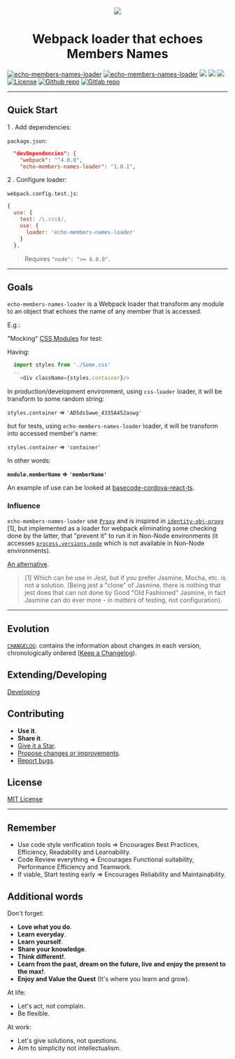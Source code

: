 <p align="center">
  <br/>
  <img src="https://assets.gitlab-static.net/uploads/-/system/project/avatar/18006515/echo-members-names-loader.png" alt=" "/>
</p>

<h1 align="center">Webpack loader that echoes Members Names</h1>

[![echo-members-names-loader](https://badgen.net/badge/homepage/echo-members-names-loader/blue)](https://echo-members-names-loader.github.io/)
[![echo-members-names-loader](https://badgen.net/badge/npm%20pack/echo-members-names-loader/blue)](https://www.npmjs.com/package/echo-members-names-loader)
[![ ](https://badgen.net/npm/v/echo-members-names-loader)](https://www.npmjs.com/package/echo-members-names-loader)
[![ ](https://badgen.net/npm/node/echo-members-names-loader)](https://www.npmjs.com/package/echo-members-names-loader)
![ ](https://gitlab.com/gmullerb/echo-members-names-loader/badges/master/coverage.svg)
[![License](https://img.shields.io/github/license/mashape/apistatus.svg)](LICENSE.txt)
[![Github repo](https://badgen.net/badge/icon/github?icon=github&label)](https://github.com/gmullerb/echo-members-names-loader)
[![Gitlab repo](https://badgen.net/badge/icon/gitlab?icon=gitlab&label)](https://gitlab.com/gmullerb/echo-members-names-loader)

__________________

## Quick Start

1 . Add dependencies:

`package.json`:

```json
  "devDependencies": {
    "webpack": "^4.0.0",
    "echo-members-names-loader": "1.0.1",
```

2 . Configure loader:

`webpack.config.test.js`:

```js
{
  use: {
    test: /\.css$/,
    use: {
      loader: 'echo-members-names-loader'
    }
  },
```

> Requires `"node": ">= 6.0.0"`.
__________________

## Goals

`echo-members-names-loader` is a Webpack loader that transform any module to an object that echoes the name of any member that is accessed.

E.g.:

"Mocking" [CSS Modules](https://github.com/css-modules/css-modules) for test:

Having:

```javascript
  import styles from './Some.css'
  ..
    <div className={styles.container}/>
```

In production/development environment, using `css-loader` loader, it will be transform to some random string:

`styles.container` => `'AD5dsSwwe_433SA452aswg'`

but for tests, using `echo-members-names-loader` loader, it will be transform into accessed member's name:

`styles.container` => `'container'`

In other words:

**`module.memberName` => `'memberName'`**

An example of use can be looked at [basecode-cordova-react-ts](https://github.com/gmullerb/basecode-cordova-react-ts).

### Influence

`echo-members-names-loader` use [`Proxy`](https://developer.mozilla.org/en-US/docs/Web/JavaScript/Reference/Global_Objects/Proxy) and is inspired in [`identity-obj-proxy`](https://github.com/keyz/identity-obj-proxy) [1], but implemented as a loader for webpack eliminating some checking done by the latter, that "prevent it" to run it in Non-Node environments (it accesses [`process.versions.node`](https://nodejs.org/api/process.html#process_process_versions) which is not available in Non-Node environments).

[An alternative](readme/alternative.md).

> [1] Which can be use in Jest, but if you prefer Jasmine, Mocha, etc. is not a solution. (Being jest a "clone" of Jasmine, there is nothing that jest does that can not done by Good "Old Fashioned" Jasmine, in fact Jasmine can do ever more - in matters of testing, not configuration).

__________________

## Evolution

[`CHANGELOG`](CHANGELOG.html): contains the information about changes in each version, chronologically ordered ([Keep a Changelog](http://keepachangelog.com)).

## Extending/Developing

[Developing](readme/developing.md)

## Contributing

* **Use it**.
* **Share it**.
* [Give it a Star](https://github.com/gmullerb/echo-members-names-loader).
* [Propose changes or improvements](https://github.com/gmullerb/echo-members-names-loader/issues).
* [Report bugs](https://github.com/gmullerb/echo-members-names-loader/issues).

## License

[MIT License](LICENSE.txt)
__________________

## Remember

* Use code style verification tools => Encourages Best Practices, Efficiency, Readability and Learnability.
* Code Review everything => Encourages Functional suitability, Performance Efficiency and Teamwork.
* If viable, Start testing early => Encourages Reliability and Maintainability.

## Additional words

Don't forget:

* **Love what you do**.
* **Learn everyday**.
* **Learn yourself**.
* **Share your knowledge**.
* **Think different!**.
* **Learn from the past, dream on the future, live and enjoy the present to the max!**.
* **Enjoy and Value the Quest** (It's where you learn and grow).

At life:

* Let's act, not complain.
* Be flexible.

At work:

* Let's give solutions, not questions.
* Aim to simplicity not intellectualism.
